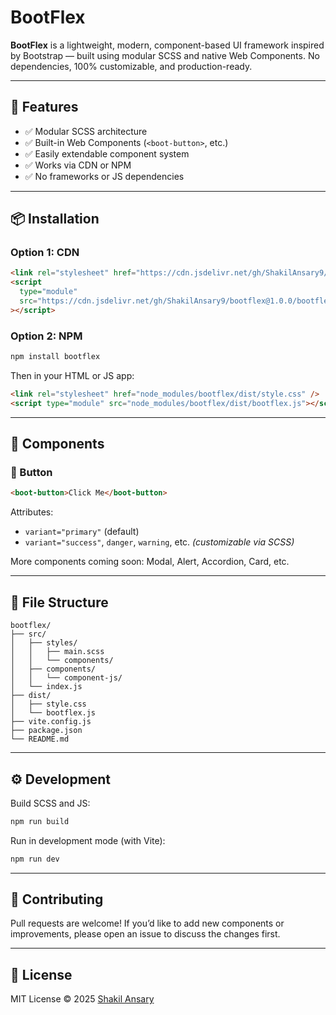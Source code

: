 # BootFlex

**BootFlex** is a lightweight, modern, component-based UI framework inspired by Bootstrap — built using modular SCSS and native Web Components. No dependencies, 100% customizable, and production-ready.

---

## 🚀 Features

- ✅ Modular SCSS architecture
- ✅ Built-in Web Components (`<boot-button>`, etc.)
- ✅ Easily extendable component system
- ✅ Works via CDN or NPM
- ✅ No frameworks or JS dependencies

---

## 📦 Installation

### Option 1: CDN

```html
<link rel="stylesheet" href="https://cdn.jsdelivr.net/gh/ShakilAnsary9/bootflex@1.0.0/style.css" />
<script
  type="module"
  src="https://cdn.jsdelivr.net/gh/ShakilAnsary9/bootflex@1.0.0/bootflex.js"
></script>
```

### Option 2: NPM

```bash
npm install bootflex
```

Then in your HTML or JS app:

```html
<link rel="stylesheet" href="node_modules/bootflex/dist/style.css" />
<script type="module" src="node_modules/bootflex/dist/bootflex.js"></script>
```

---

## 🧩 Components

### 🔘 Button

```html
<boot-button>Click Me</boot-button>
```

Attributes:

- `variant="primary"` (default)
- `variant="success"`, `danger`, `warning`, etc. _(customizable via SCSS)_

More components coming soon: Modal, Alert, Accordion, Card, etc.

---

## 📁 File Structure

```
bootflex/
├── src/
│   ├── styles/
│   │   ├── main.scss
│   │   └── components/
│   ├── components/
│   │   └── component-js/
│   └── index.js
├── dist/
│   ├── style.css
│   └── bootflex.js
├── vite.config.js
├── package.json
└── README.md
```

---

## ⚙️ Development

Build SCSS and JS:

```bash
npm run build
```

Run in development mode (with Vite):

```bash
npm run dev
```

---

## 🤝 Contributing

Pull requests are welcome! If you’d like to add new components or improvements, please open an issue to discuss the changes first.

---

## 📄 License

MIT License © 2025 [Shakil Ansary](https://github.com/shakilansary9)
